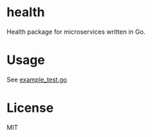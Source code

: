 # health

Health package for microservices written in Go.

# Usage

See [example_test.go](example_test.go)

# License

MIT
